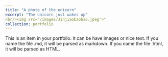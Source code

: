 ```yaml
---
title: "A photo of the unicorn"
excerpt: "The unicorn just wakes up"
<br/><img src='/images/Jinjiaobaobao.jpeg'>"
collection: portfolio
---
```


This is an item in your portfolio. It can be have images or nice text. If you name the file .md, it will be parsed as markdown. If you name the file .html, it will be parsed as HTML. 
